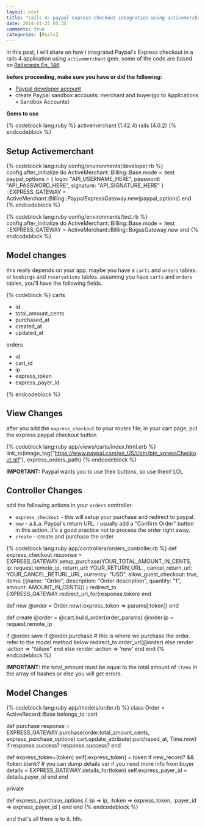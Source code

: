 ```yaml
---
layout: post
title: "rails 4: paypal express checkout integration using activemerchant"
date: 2014-01-25 05:35
comments: true
categories: [Rails]
---
```

in this post, i will share on how i integrated Paypal's Express checkout in a rails 4 application using `activemerchant` gem. some of the code are based on [Railscasts Ep. 146](http://railscasts.com/episodes/146-paypal-express-checkout).

**before proceeding, make sure you have or did the following:**

  - [Paypal developer account](http://developer.paypal.com)
  - create Paypal sandbox accounts: merchant and buyer(go to Applications » Sandbox Accounts)

**Gems to use**

{% codeblock lang:ruby %}
activemerchant (1.42.4)
rails (4.0.2)
{% endcodeblock %}

## Setup Activemerchant

{% codeblock lang:ruby config/environments/developer.rb %}
config.after_initialize do
  ActiveMerchant::Billing::Base.mode = :test
  paypal_options = {
    login: "API_USERNAME_HERE",
    password: "API_PASSWORD_HERE",
    signature: "API_SIGNATURE_HERE"
  }
  ::EXPRESS_GATEWAY = ActiveMerchant::Billing::PaypalExpressGateway.new(paypal_options)
end
{% endcodeblock %}

{% codeblock lang:ruby config/environments/test.rb %}
config.after_initialize do
  ActiveMerchant::Billing::Base.mode = :test
  ::EXPRESS_GATEWAY = ActiveMerchant::Billing::BogusGateway.new
end
{% endcodeblock %}


## Model changes

this really depends on your app. maybe you have a `carts` and `orders` tables. or `bookings` and `reservations` tables. assuming you have `carts` and `orders` tables, you'll have the following fields.

{% codeblock %}
carts
 - id
 - total_amount_cents
 - purchased_at
 - created_at
 - updated_at
 
orders
 - id
 - cart_id
 - ip
 - express_token
 - express_payer_id
 
{% endcodeblock %}

## View Changes
after you add the `express_checkout` to your routes file; in your cart page, put the express paypal checkout button

{% codeblock lang:ruby app/views/carts/index.html.erb %}
link_to(image_tag("https://www.paypal.com/en_US/i/btn/btn_xpressCheckout.gif"), express_orders_path)
{% endcodeblock %}

**IMPORTANT:** Paypal wants you to use their buttons, so use them! LOL

## Controller Changes

add the following actions in your `orders` controller.

  - `express_checkout` - this will setup your purchase and redirect to paypal.
  - `new` - a.k.a. Paypal's return URL. i usually add a "Confirm Order" button in this action. it's a good practice not to process the order right away.
  - `create` - create and purchase the order
  

{% codeblock lang:ruby app/controllers/orders_controller.rb %}
def express_checkout
  response = EXPRESS_GATEWAY.setup_purchase(YOUR_TOTAL_AMOUNT_IN_CENTS,
    ip: request.remote_ip,
    return_url: YOUR_RETURN_URL_,
    cancel_return_url: YOUR_CANCEL_RETURL_URL,
    currency: "USD",
    allow_guest_checkout: true,
    items: [{name: "Order", description: "Order description", quantity: "1", amount: AMOUNT_IN_CENTS}]
  )
  redirect_to EXPRESS_GATEWAY.redirect_url_for(response.token)
end

def new
  @order = Order.new(:express_token => params[:token])
end

def create
  @order = @cart.build_order(order_params)
  @order.ip = request.remote_ip

  if @order.save
    if @order.purchase # this is where we purchase the order. refer to the model method below
      redirect_to order_url(@order)
    else
      render :action => "failure"
    end
  else
    render :action => 'new'
  end
end
{% endcodeblock %}

**IMPORTANT:** the total_amount must be equal to the total amount of `items` in the array of hashes or else you will get errors.

## Model Changes

{% codeblock lang:ruby app/models/order.rb %}
class Order < ActiveRecord::Base
  belongs_to :cart

  def purchase
    response = EXPRESS_GATEWAY.purchase(order.total_amount_cents, express_purchase_options)
    cart.update_attribute(:purchased_at, Time.now) if response.success?
    response.success?
  end

  def express_token=(token)
    self[:express_token] = token
    if new_record? && !token.blank?
      # you can dump details var if you need more info from buyer
      details = EXPRESS_GATEWAY.details_for(token)
      self.express_payer_id = details.payer_id
    end
  end

  private

  def express_purchase_options
    {
      :ip => ip,
      :token => express_token,
      :payer_id => express_payer_id
    }
  end
end
{% endcodeblock %}

and that's all there is to it. hth.
